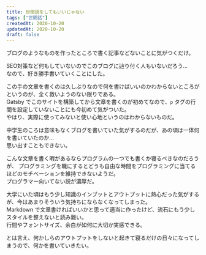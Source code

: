 ```yaml
---
title: 世間話をしてもいいじゃない
tags: ["世間話"]
createdAt: 2020-10-20
updatedAt: 2020-10-20
draft: false
---
```


ブログのようなものを作ったところで書く記事などないことに気がつくだけ。  

SEO対策など何もしていないのでこのブログに辿り付く人もいないだろう…  
なので、好き勝手書いていくことにした。

この手の文章を書くのは久しぶりなので何を書けばいいのかわからないところがというのが、全く救いようのない限りである。  
Gatsby でこのサイトを構築してから文章を書くのが初めてなので、`p` タグの行間を設定していないことにも今初めて気がついた。  
やはり、実際に使ってみないと使い心地というのはわからないものだ。

中学生のころは意味もなくブログを書いていた気がするのだが、あの頃は一体何を書いていたのか…  
思い出すこともできない。

こんな文章を書く暇があるならプログラムの一つでも書くか寝るべきなのだろうが、
プログラミングを職にするとどうも自由な時間をプログラミングに当てるほどのモチベーションを維持できないようだ。  
プログラマー向いてない説が濃厚だ。

大学にいた頃はもう少し知識のインプットとアウトプットに熱心だった気がするが、今はあまりそういう気持ちにならなくなってしまった。  
Markdown で文章書ければいいかと思って適当に作ったけど、流石にもう少しスタイルを整えないと読み難い。  
行間やフォントサイズ、余白が如何に大切か実感できる。

とは言え、何かしらのアウトプットをしないと起きて寝るだけの日々になってしまうので、何かを書いていきたい。
